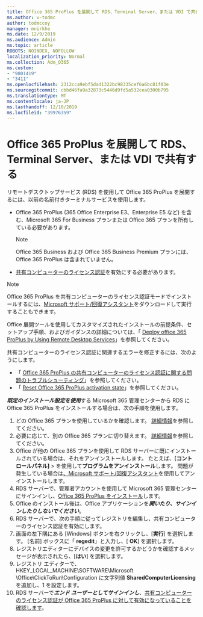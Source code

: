 ```yaml
---
title: Office 365 ProPlus を展開して RDS、Terminal Server、または VDI で共有する
ms.author: v-todmc
author: todmccoy
manager: mnirkhe
ms.date: 12/9/2019
ms.audience: Admin
ms.topic: article
ROBOTS: NOINDEX, NOFOLLOW
localization_priority: Normal
ms.collection: Adm_O365
ms.custom:
- "9001419"
- "3411"
ms.openlocfilehash: 2312cca9ebf5dad1322bc98335cef6a6bc81f03e
ms.sourcegitcommit: cbbd46fa9a32873c5446d9fd5a532cea0300b795
ms.translationtype: MT
ms.contentlocale: ja-JP
ms.lasthandoff: 12/10/2019
ms.locfileid: "39976359"
---
```

# <a name="deploying-office-365-proplus-for-shared-use-on-rds-terminal-server-or-vdi"></a>Office 365 ProPlus を展開して RDS、Terminal Server、または VDI で共有する

リモートデスクトップサービス (RDS) を使用して Office 365 ProPlus を展開するには、以前の名前付きターミナルサービスを使用します。
- Office 365 ProPlus (365 Office Enterprise E3、Enterprise E5 など) を含む、Microsoft 365 For Business プランまたは Office 365 プランを所有している必要があります。
   > [!NOTE] 
   > Office 365 Business および Office 365 Business Premium プランには、Office 365 ProPlus は含まれていません。
- [共有コンピューターのライセンス認証](https://docs.microsoft.com/DeployOffice/overview-of-shared-computer-activation-for-office-365-proplus)を有効にする必要があります。

> [!NOTE]
> Office 365 ProPlus を共有コンピューターのライセンス認証モードでインストールするには、[Microsoft サポート/回復アシスタント](https://aka.ms/SaRA_OfficeSCA_M365Portal)をダウンロードして実行することもできます。

Office 展開ツールを使用してカスタマイズされたインストールの前提条件、セットアップ手順、およびガイダンスの詳細については、「 [Deploy office 365 ProPlus by Using Remote Desktop Services](https://docs.microsoft.com/DeployOffice/deploy-office-365-proplus-by-using-remote-desktop-services)」を参照してください。

共有コンピューターのライセンス認証に関連するエラーを修正するには、次のようにします。
- 「 [Office 365 ProPlus の共有コンピューターのライセンス認証に関する問題のトラブルシューティング](https://docs.microsoft.com/DeployOffice/troubleshoot-issues-with-shared-computer-activation-for-office-365-proplus)」を参照してください。
- 「 [Reset Office 365 ProPlus activation state](https://go.microsoft.com/fwlink/?linkid=2109218)」を参照してください。

***既定のインストール設定を使用***する Microsoft 365 管理センターから RDS に Office 365 ProPlus をインストールする場合は、次の手順を使用します。

1.  どの Office 365 プランを使用しているかを確認します。 [詳細情報](https://docs.microsoft.com/office365/admin/admin-overview/what-subscription-do-i-have)を参照してください。
2.  必要に応じて、別の Office 365 プランに切り替えます。 [詳細情報](https://docs.microsoft.com/office365/admin/subscriptions-and-billing/switch-to-a-different-plan)を参照してください。
3.  Office が他の Office 365 プランを使用して RDS サーバーに既にインストールされている場合は、それをアンインストールします。 たとえば、[**コントロールパネル]** > を使用して**プログラムをアンインストール**します。 問題が発生している場合は[、Microsoft サポート/回復アシスタント](https://aka.ms/SARA-OfficeUninstall-Alchemy)を使用してアンインストールします。
4.  RDS サーバーで、管理者アカウントを使用して Microsoft 365 管理センターにサインインし、[Office 365 ProPlus をインストール](https://portal.office.com/OLS/MySoftware.aspx)します。
5.  Office のインストール後は、Office アプリケーションを***開いたり、サインインしたりしないでください***。
6.  RDS サーバーで、次の手順に従ってレジストリを編集し、共有コンピューターのライセンス認証を有効にします。
   1. 画面の左下隅にある [Windows] ボタンを右クリックし、[**実行**] を選択します。 [名前] ボックスに「 **regedit**」と入力し、[ **OK**] を選択します。
   2. レジストリエディターにデバイスの変更を許可するかどうかを確認するメッセージが表示されたら、[**はい**] を選択します。
   3. レジストリ エディターで、HKEY_LOCAL_MACHINE\SOFTWARE\Microsoft \Office\ClickToRun\Configuration に文字列値 **SharedComputerLicensing** を追加し、1 を設定します。
   4. RDS サーバーで***エンド ユーザーとしてサインインし***、[共有コンピューターのライセンス認証が Office 365 ProPlus に対して有効になっていることを確認します](https://docs.microsoft.com/DeployOffice/troubleshoot-issues-with-shared-computer-activation-for-office-365-proplus#verify-that-activation-for-office-365-proplus-succeeded)。

